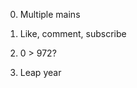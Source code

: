 0. Multiple mains                                                                                                                                           

                                                                                                                                                            

1. Like, comment, subscribe

2. 0 > 972?

3. Leap year
